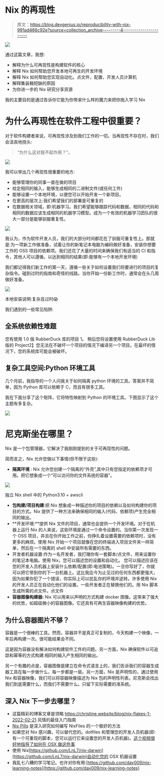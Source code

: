 # Nix 的再现性

> 原文：<https://blog.devgenius.io/reproducibility-with-nix-991ad466c92e?source=collection_archive---------4----------------------->

![](img/0d826c098099a38819a16551bf080dfa.png)

通过这篇文章，我想:

*   解释为什么可再现性是构建软件的核心
*   解释 Nix 如何帮助您开发本地可再生的开发环境
*   解释 Nix 如何帮助您实现自动化。点文件，配置，开发人员计算机
*   解释集装箱短缺的原因
*   为你进一步的 Nix 研究分享资源

我的主要目的是通过告诉你它能为你带来什么样的魔力来把你拖入学习 Nix

# 为什么再现性在软件工程中很重要？

对于软件构建者来说，可再现性涉及到我们工作的一切。当再现性不存在时，我们会沮丧地挠头:

> “为什么这对我不起作用？”。

![](img/e8bc6947f33af28b9170e2244d50b0ed.png)

我可以举出几个再现性很重要的地方:

*   能够管理你的同事一直在做的项目
*   给定相同的输入，能够生成相同的二进制文件(或任何工件)
*   能够设置一个本地环境，以便您可以开始开发一个新项目。
*   在更高的层次上:我们希望我们的部署是可重复的
*   在数据相关领域，即:机器学习。我们希望能够跟踪代码和数据，相同的代码和相同的数据应该生成相同的机器学习模型。成为一个有效的机器学习团队的很大一部分是能够驯服重复性。

![](img/e24f67447b477d28abc6dd6f772706c0.png)

我认为，作为软件开发人员，我们的大部分时间都花在了驯服可重复性上。那就是:为一项新工作做准备，试着让你的新笔记本电脑为编码做好准备，安装你想要工作的 OSS 项目的依赖项。我们还花了大量的时间来确保我们有适当的 CI 和指令，其他人可以遵循，以达到相同的结果(即:能够有一个本地开发环境)

我们都记得我们新工作的第一天，遵循一些关于如何设置我们将要进行的项目的复杂指令。碰到过时的指南和奇怪的线路。当你开始一份新工作时，通常会在头几周做好准备。

![](img/82835b0fa6dfaae33b3a535ce03ce525.png)

本地安装说明:复杂且过时😱​

我们遇到的一些常见陷阱:

## 全系统依赖性难题

您有使用 1.0 版 RubberDuck 库的项目 1。
稍后您将设置使用 RubberDuck Lib 版的 Project2】您无法在不破坏一个项目的情况下编译另一个项目。在最坏的情况下，您的系统库可能会被破坏。

## 复杂工具空间:Python 环境工具

几个月前，我指导的一个人问我关于如何隔离 python 环境的工具。答案并不简单，因为 Python 库可以依赖于 C，而且有很多工具。

我在下面分享了这个矩阵，它将特性映射到 Python 的环境工具。下图显示了这个主题有多复杂。

![](img/52488c4aca062030f6b37d18e45f13f8.png)

# 尼克斯坐在哪里？

Nix 是一个包管理器，它解决了我刚刚提到的关于可再现性的问题。

简而言之，Nix 允许您做以下事情(但不限于这些):

*   **隔离环境** : Nix 允许您创建一个隔离的“外壳”,其中只有您指定的依赖项才可用。把它想象成一个“可以访问你的文件系统的容器”。

![](img/2f604229a8df6c7919d88b757c9e7c4f.png)

独立 Nix shell 中的 Python3.10 + awscli

*   **包构建/项目构建**:把 Nix 想象成一种描述你的项目的依赖以及如何构建你的项目的方式。Nix 提供了一种方法来确保相同的输入(代码、依赖项)产生完全相同的输出。
*   **开发环境:**提供 Nix 文件的项目，通常也会提供一个开发环境。对于在机器上运行 Nix 的人来说，这些环境是通过一个命令设置的。当你第一次发现一个 OSS 项目，并且在你开始工作之前，你挣扎着设置需要的依赖项时，没有更多的麻烦。使用 Nix 开始一个项目就像在您的终端进入项目文件夹一样简单，然后在一个隔离的 shell 中安装所有需要的东西。
*   开发者机器设置:作为一名开发者，我打赌你有一套脚本/点文件，用来设置你的笔记本电脑。使用 Nix，您可以描述您的设置和自动化。
    您可以描述应该在您的开发人员机器上安装什么依赖/配置(即:电池策略)。一旦你写好了，你就可以把它带到你的下一台机器上。这比我迄今为止见过的任何东西都更强大，因为如果你犯了一个错误，你实际上可以扰乱你的环境并逆转。许多使用 Nix 的开发人员正在自动化他们的设置。一些开发者正在替换他们的。用 Nix 脚本生成所需的点文件。点文件
*   **容器图像构建器:** Nix 可以用来以声明的方式构建 docker 图像。这带来了强大的优势，如超级微小的容器图像。它还具有可再生容器映像构建的优势。

## 为什么容器图片不够？

容器是一个很棒的工具。然而，容器并不是真正可复制的，今天构建一个映像，一年后再构建一次。很可能结果会不同。

这是因为容器没有解决如何构建软件工件的问题。另一方面，Nix 确保软件以可追踪和幂等的方式构建:相同的输入产生相同的输出。

另一个有趣的点是，容器图像是建立在命令式语言上的，我们告诉我们的容器生成器工具在每一步做什么，每一步都是一层。另一方面，Nix 是声明性的，通过使用 Nix 和容器映像，我们可以将容器映像描述为 Nix 包的声明性列表。尼克斯会找出我们到底需要什么，而我们不需要什么。只留下实际需要的准系统。

## 深入 Nix 下一步去哪里？

*   这篇精彩的博客文章是领略 https://christine.website/blog/nix-flakes-1-2022-02-21 风情的最佳入门指南
*   [Nix Pills](https://nixos.org/guides/nix-pills/) 是深入研究如何编写 NixFiles 的一个极好的方法
*   如果您对 Nix 感兴趣，可以替代您的。dotfiles 和管理您的开发人员机器(即:有一个可重现的脚本，您可以运行它来设置您的开发人员机器)。[这个视频很好地指导了如何在 OSX 做这件事](https://www.youtube.com/watch?v=1dzgVkgQ5mE)
*   使用 Nix[https://github.com/LnL7/nix-darwin](https://github.com/LnL7/nix-darwin)自动化您的 OSX 机器设置
*   我乱七八糟的学习笔记。也许对你有用:[https://github.com/dav009/nix-learning-notes](https://github.com/dav009/nix-learning-notes)
